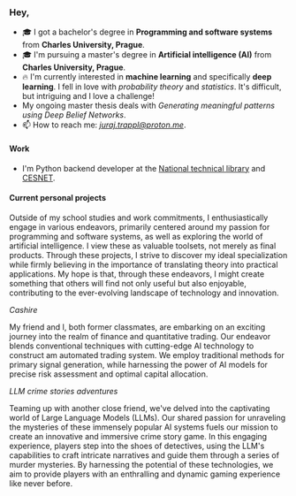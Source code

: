 ### Hey, 

- 🎓 I got a bachelor's degree in **Programming and software systems** from **Charles University, Prague**.
- 🎓 I'm pursuing a master's degree in **Artificial intelligence (AI)** from **Charles University, Prague**.
- 🔥 I'm currently interested in **machine learning** and specifically **deep learning**. I fell in love with *probability theory* and *statistics*. It's difficult, but intriguing and I love a challenge!
- My ongoing master thesis deals with *Generating meaningful patterns using Deep Belief Networks*.
- 📫 How to reach me: *juraj.trappl@proton.me*.

#### Work

- I'm Python backend developer at the [National technical library](https://www.techlib.cz/en/) and [CESNET](https://www.cesnet.cz/?lang=en).

#### Current personal projects

Outside of my school studies and work commitments, I enthusiastically engage in various endeavors, primarily centered around my passion for programming and software systems, as well as exploring the world of artificial intelligence. I view these as valuable toolsets, not merely as final products. Through these projects, I strive to discover my ideal specialization while firmly believing in the importance of translating theory into practical applications. My hope is that, through these endeavors, I might create something that others will find not only useful but also enjoyable, contributing to the ever-evolving landscape of technology and innovation.

*Cashire*

My friend and I, both former classmates, are embarking on an exciting journey into the realm of finance and quantitative trading. Our endeavor blends conventional techniques with cutting-edge AI technology to construct am automated trading system. We employ traditional methods for primary signal generation, while harnessing the power of AI models for precise risk assessment and optimal capital allocation.

*LLM crime stories adventures*

Teaming up with another close friend, we've delved into the captivating world of Large Language Models (LLMs). Our shared passion for unraveling the mysteries of these immensely popular AI systems fuels our mission to create an innovative and immersive crime story game. In this engaging experience, players step into the shoes of detectives, using the LLM's capabilities to craft intricate narratives and guide them through a series of murder mysteries. By harnessing the potential of these technologies, we aim to provide players with an enthralling and dynamic gaming experience like never before.

